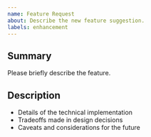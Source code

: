 ```yaml
---
name: Feature Request
about: Describe the new feature suggestion.
labels: enhancement
---
```


## Summary

Please briefly describe the feature.

## Description

* Details of the technical implementation
* Tradeoffs made in design decisions
* Caveats and considerations for the future